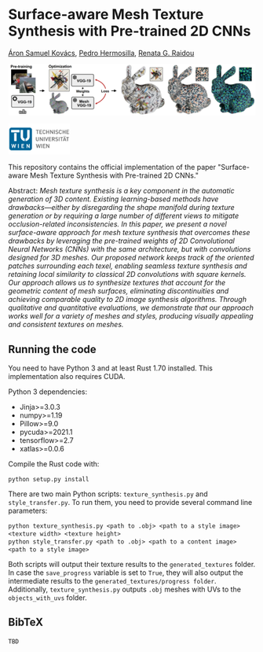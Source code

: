 # Surface-aware Mesh Texture Synthesis with Pre-trained 2D CNNs
[Áron Samuel Kovács](https://www.cg.tuwien.ac.at/staff/AronKovacs), [Pedro Hermosilla](https://phermosilla.github.io/), [Renata G. Raidou](https://www.cg.tuwien.ac.at/staff/RenataRaidou)

![Teaser image](assets/teaser.png)

<img src="assets/tuwien.jpg" alt="TU Wien" width="25%">

This repository contains the official implementation of the paper "Surface-aware Mesh Texture Synthesis with Pre-trained 2D CNNs."

Abstract: *Mesh texture synthesis is a key component in the automatic generation of 3D content. Existing learning-based methods have drawbacks—either by disregarding the shape manifold during texture generation or by requiring a large number of different views to mitigate occlusion-related inconsistencies. In this paper, we present a novel surface-aware approach for mesh texture synthesis that overcomes these drawbacks by leveraging the pre-trained weights of 2D Convolutional Neural Networks (CNNs) with the same architecture, but with convolutions designed for 3D meshes. Our proposed network keeps track of the oriented patches surrounding each texel, enabling seamless texture synthesis and retaining local similarity to classical 2D convolutions with square kernels. Our approach allows us to synthesize textures that account for the geometric content of mesh surfaces, eliminating discontinuities and achieving comparable quality to 2D image synthesis algorithms. Through qualitative and quantitative evaluations, we demonstrate that our approach works well for a variety of meshes and styles, producing visually appealing and consistent textures on meshes.*

## Running the code

You need to have Python 3 and at least Rust 1.70 installed. This implementation also requires CUDA.

Python 3 dependencies:

* Jinja>=3.0.3
* numpy>=1.19
* Pillow>=9.0
* pycuda>=2021.1
* tensorflow>=2.7
* xatlas>=0.0.6

Compile the Rust code with:
```
python setup.py install
```
There are two main Python scripts: `texture_synthesis.py` and `style_transfer.py`. To run them, you need to provide several command line parameters:
```
python texture_synthesis.py <path to .obj> <path to a style image> <texture width> <texture height>
python style_transfer.py <path to .obj> <path to a content image> <path to a style image>
```
Both scripts will output their texture results to the `generated_textures` folder.
In case the `save_progress` variable is set to `True`, they will also output the intermediate results to the `generated_textures/progress folder`.
Additionally, `texture_synthesis.py` outputs `.obj` meshes with UVs to the `objects_with_uvs` folder.

## BibTeX
```
TBD
```
